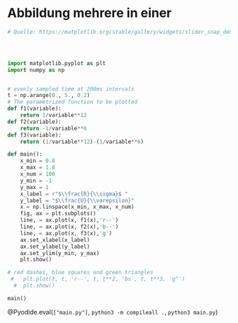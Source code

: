 <!--
author:   Claudia Funke

email:    claudia.funke@physik.tu-freiberg.de

version:  0.0.1

language: de

narrator: Deutsch Female

comment:  Struktur der Materie Übung 7

@style
.lia-toc__bottom {
    display: none;
}
@end


import: https://github.com/liascript/CodeRunner

import: https://raw.githubusercontent.com/LiaTemplates/Pyodide/master/README.md


-->

# Abbildung mehrere in einer

``` python
# Quelle: https://matplotlib.org/stable/gallery/widgets/slider_snap_demo.html




import matplotlib.pyplot as plt
import numpy as np


# evenly sampled time at 200ms intervals
t = np.arange(0., 5., 0.2)
# The parametrized function to be plotted
def f1(variable):
    return 1/variable**12
def f2(variable):
    return -1/variable**6
def f3(variable):
    return (1/variable**12)-(1/variable**6)

def main():
    x_min = 0.8
    x_max = 1.8
    x_num = 100
    y_min = -1
    y_max = 1
    x_label = r"$\\frac{R}{\\sigma}$ "
    y_label = "$\\frac{U}{\\varepsilon}"
    x = np.linspace(x_min, x_max, x_num)
    fig, ax = plt.subplots()
    line, = ax.plot(x, f1(x),'r--')
    line, = ax.plot(x, f2(x),'b--')
    line, = ax.plot(x, f3(x),'g')
    ax.set_xlabel(x_label)
    ax.set_ylabel(y_label)
    ax.set_ylim(y_min, y_max)
    plt.show()

# red dashes, blue squares and green triangles
 #   plt.plot(t, t, 'r--', t, t**2, 'bs', t, t**3, 'g^')
  #  plt.show()

main()
```
@Pyodide.eval(`["main.py"]`, `python3 -m compileall .`, `python3 main.py`)